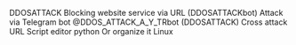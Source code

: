DDOSATTACK
Blocking website service via URL
(DDOSATTACKbot) Attack via Telegram bot @DDOS_ATTACK_A_Y_TRbot 
(DDOSATTACK) Cross attack URL
Script editor python 
Or organize it Linux
